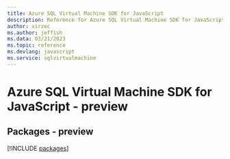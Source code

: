 ```yaml
---
title: Azure SQL Virtual Machine SDK for JavaScript
description: Reference for Azure SQL Virtual Machine SDK for JavaScript
author: xirzec
ms.author: jeffish
ms.data: 03/21/2023
ms.topic: reference
ms.devlang: javascript
ms.service: sqlvirtualmachine
---
```

# Azure SQL Virtual Machine SDK for JavaScript - preview
## Packages - preview
[!INCLUDE [packages](sql-virtual-machine-index.md)]